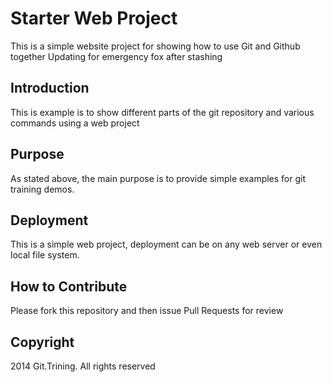 # Starter Web Project

This is a simple website project for showing how to use Git and Github together
Updating for emergency fox after stashing

## Introduction

This is example is to show different parts of the git repository and various commands using a web project

## Purpose

As stated above, the main purpose is to provide simple examples for git training demos.


## Deployment

This is a simple web project, deployment can be on any web server or even local file system.

## How to Contribute

Please fork this repository and then issue Pull Requests for review

## Copyright

2014 Git.Trining. All rights reserved